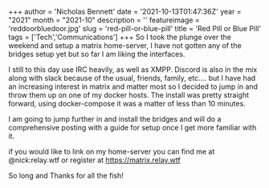 +++
author = 'Nicholas Bennett'
date = '2021-10-13T01:47:36Z'
year = "2021"
month = "2021-10"
description = ''
featureimage = 'reddoorbluedoor.jpg'
slug = 'red-pill-or-blue-pill'
title = 'Red Pill or Blue Pill'
tags = ['Tech','Communications']
+++
So I took the plunge over the weekend and setup a matrix home-server, I have not gotten any of the bridges setup yet but so far I am liking the interfaces.

I still to this day use IRC heavily, as well as XMPP. Discord is also in the mix along with slack because of the usual, friends, family, etc.... but I have had an increasing interest in matrix and matter most so I decided to jump in and throw them up on one of my docker hosts. The install was pretty straight forward, using docker-compose it was a matter of less than 10 minutes.

I am going to jump further in and install the bridges and will do a comprehensive posting with a guide for setup once I get more familiar with it.

if you would like to link on my home-server you can find me at @nick:relay.wtf or register at https://matrix.relay.wtf

So long and Thanks for all the fish!